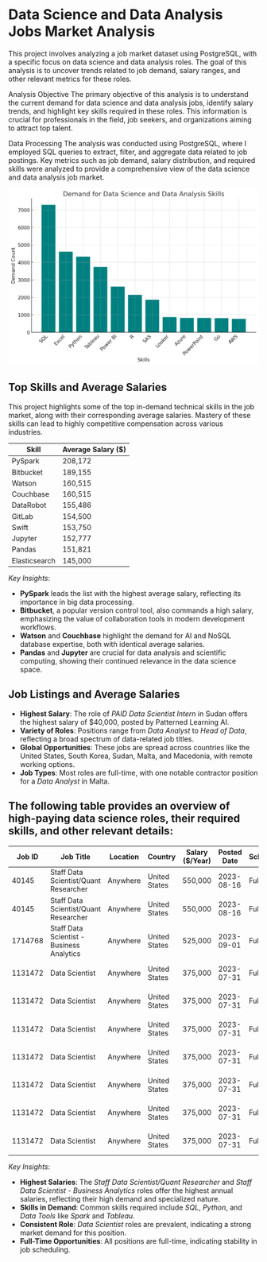 # Data Science and Data Analysis Jobs Market Analysis

This project involves analyzing a job market dataset using PostgreSQL, with a specific focus on data science and data analysis roles. The goal of this analysis is to uncover trends related to job demand, salary ranges, and other relevant metrics for these roles.

Analysis Objective
The primary objective of this analysis is to understand the current demand for data science and data analysis jobs, identify salary trends, and highlight key skills required in these roles. This information is crucial for professionals in the field, job seekers, and organizations aiming to attract top talent.

Data Processing
The analysis was conducted using PostgreSQL, where I employed SQL queries to extract, filter, and aggregate data related to job postings. Key metrics such as job demand, salary distribution, and required skills were analyzed to provide a comprehensive view of the data science and data analysis job market.

![Skill Demand Chart](visual_postgres/skill_demand_chart.png)


## Top Skills and Average Salaries

This project highlights some of the top in-demand technical skills in the job market, along with their corresponding average salaries. Mastery of these skills can lead to highly competitive compensation across various industries.

| Skill         | Average Salary ($) |
|---------------|--------------------|
| PySpark       | 208,172            |
| Bitbucket     | 189,155            |
| Watson        | 160,515            |
| Couchbase     | 160,515            |
| DataRobot     | 155,486            |
| GitLab        | 154,500            |
| Swift         | 153,750            |
| Jupyter       | 152,777            |
| Pandas        | 151,821            |
| Elasticsearch | 145,000            |

 *Key Insights*:
- **PySpark** leads the list with the highest average salary, reflecting its importance in big data processing.
- **Bitbucket**, a popular version control tool, also commands a high salary, emphasizing the value of collaboration tools in modern development workflows.
- **Watson** and **Couchbase** highlight the demand for AI and NoSQL database expertise, both with identical average salaries.
- **Pandas** and **Jupyter** are crucial for data analysis and scientific computing, showing their continued relevance in the data science space.


## Job Listings and Average Salaries

- **Highest Salary**: The role of *PAID Data Scientist Intern* in Sudan offers the highest salary of $40,000, posted by Patterned Learning AI.
- **Variety of Roles**: Positions range from *Data Analyst* to *Head of Data*, reflecting a broad spectrum of data-related job titles.
- **Global Opportunities**: These jobs are spread across countries like the United States, South Korea, Sudan, Malta, and Macedonia, with remote working options.
- **Job Types**: Most roles are full-time, with one notable contractor position for a *Data Analyst* in Malta.



## The following table provides an overview of high-paying data science roles, their required skills, and other relevant details:



| Job ID   | Job Title                               | Location    | Country        | Salary ($/Year) | Posted Date | Schedule   | Company Name        | Skills                             |
|----------|-----------------------------------------|-------------|----------------|-----------------|-------------|------------|---------------------|------------------------------------|
| 40145    | Staff Data Scientist/Quant Researcher   | Anywhere    | United States  | 550,000         | 2023-08-16  | Full-time  | Selby Jennings      | SQL                                |
| 40145    | Staff Data Scientist/Quant Researcher   | Anywhere    | United States  | 550,000         | 2023-08-16  | Full-time  | Selby Jennings      | Python                             |
| 1714768  | Staff Data Scientist - Business Analytics | Anywhere    | United States  | 525,000         | 2023-09-01  | Full-time  | Selby Jennings      | SQL                                |
| 1131472  | Data Scientist                          | Anywhere    | United States  | 375,000         | 2023-07-31  | Full-time  | Algo Capital Group  | SQL                                |
| 1131472  | Data Scientist                          | Anywhere    | United States  | 375,000         | 2023-07-31  | Full-time  | Algo Capital Group  | Python                             |
| 1131472  | Data Scientist                          | Anywhere    | United States  | 375,000         | 2023-07-31  | Full-time  | Algo Capital Group  | Java                                |
| 1131472  | Data Scientist                          | Anywhere    | United States  | 375,000         | 2023-07-31  | Full-time  | Algo Capital Group  | Cassandra                           |
| 1131472  | Data Scientist                          | Anywhere    | United States  | 375,000         | 2023-07-31  | Full-time  | Algo Capital Group  | Spark                               |
| 1131472  | Data Scientist                          | Anywhere    | United States  | 375,000         | 2023-07-31  | Full-time  | Algo Capital Group  | Hadoop                              |
| 1131472  | Data Scientist                          | Anywhere    | United States  | 375,000         | 2023-07-31  | Full-time  | Algo Capital Group  | Tableau                             |


 *Key Insights*:
- **Highest Salaries**: The *Staff Data Scientist/Quant Researcher* and *Staff Data Scientist - Business Analytics* roles offer the highest annual salaries, reflecting their high demand and specialized nature.
- **Skills in Demand**: Common skills required include *SQL*, *Python*, and *Data Tools* like *Spark* and *Tableau*.
- **Consistent Role**: *Data Scientist* roles are prevalent, indicating a strong market demand for this position.
- **Full-Time Opportunities**: All positions are full-time, indicating stability in job scheduling.




